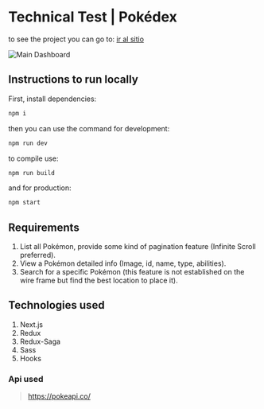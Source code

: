 # Technical Test | Pokédex

to see the project you can go to:
[ir al sitio](pokedex-jhonangulo.vercel.app/)

![Main Dashboard](./mockup/desing.png)

## Instructions to run locally

First, install dependencies:

```bash
npm i
```

then you can use the command for development:

```bash
npm run dev
```

to compile use:

```bash
npm run build
```

and for production: 

```bash
npm start
```

## Requirements

1. List all Pokémon, provide some kind of pagination feature (Infinite Scroll preferred).
2. View a Pokémon detailed info (Image, id, name, type, abilities).
3. Search for a specific Pokémon (this feature is not established on the wire frame but find the best location to place it).


## Technologies used

1. Next.js
2. Redux
3. Redux-Saga
4. Sass
5. Hooks


### Api used
> https://pokeapi.co/